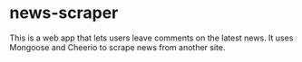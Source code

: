 # news-scraper
This is a web app that lets users leave comments on the latest news. It uses Mongoose and Cheerio to scrape news from another site.
